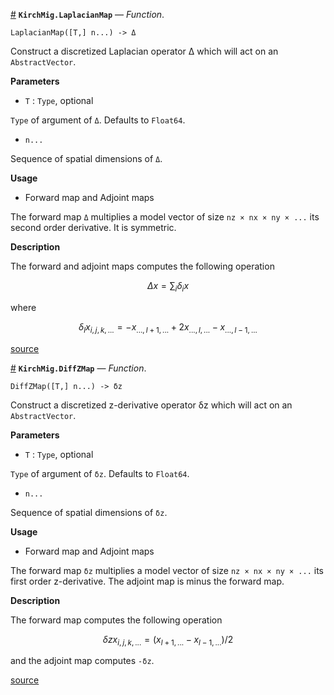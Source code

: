 <a id='KirchMig.LaplacianMap' href='#KirchMig.LaplacianMap'>#</a>
**`KirchMig.LaplacianMap`** &mdash; *Function*.



`LaplacianMap([T,] n...) -> Δ`

Construct a discretized Laplacian operator Δ which will act on an `AbstractVector`.

**Parameters**

  * `T` : `Type`, optional

`Type` of argument of `Δ`. Defaults to `Float64`.

  * `n...`

Sequence of spatial dimensions of `Δ`.

**Usage**

  * Forward map and Adjoint maps

The forward map `Δ` multiplies a model vector of size `nz × nx × ny × ...` its second order derivative. It is symmetric.

**Description**

The forward and adjoint maps computes the following operation

$$
Δx = \sum_{i} δ_i x
$$

where 

$$
δ_l x_{i,j,k,...} = - x_{...,l+1,...} + 2x_{...,l,...} - x_{...,l-1,...}
$$


<a target='_blank' href='https://github.com/cako/KirchMig.jl/blob/518db177f2bee8da10d2e16396dc5253398b1069/src/regularization.jl#L66-L98' class='documenter-source'>source</a><br>

<a id='KirchMig.DiffZMap' href='#KirchMig.DiffZMap'>#</a>
**`KirchMig.DiffZMap`** &mdash; *Function*.



`DiffZMap([T,] n...) -> δz`

Construct a discretized z-derivative operator δz which will act on an `AbstractVector`.

**Parameters**

  * `T` : `Type`, optional

`Type` of argument of `δz`. Defaults to `Float64`.

  * `n...`

Sequence of spatial dimensions of `δz`.

**Usage**

  * Forward map and Adjoint maps

The forward map `δz` multiplies a model vector of size `nz × nx × ny × ...` its first order z-derivative. The adjoint map is minus the forward map.

**Description**

The forward map computes the following operation

$$
δz x_{i,j,k,...} = (x_{l+1,...} - x_{l-1,...})/2
$$

and the adjoint map computes `-δz`.


<a target='_blank' href='https://github.com/cako/KirchMig.jl/blob/518db177f2bee8da10d2e16396dc5253398b1069/src/regularization.jl#L102-L131' class='documenter-source'>source</a><br>

